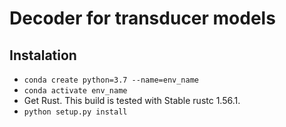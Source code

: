 # Decoder for transducer models

## Instalation

* `conda create python=3.7 --name=env_name`
* `conda activate env_name`
* Get Rust. This build is tested with Stable rustc 1.56.1.
* `python setup.py install`

